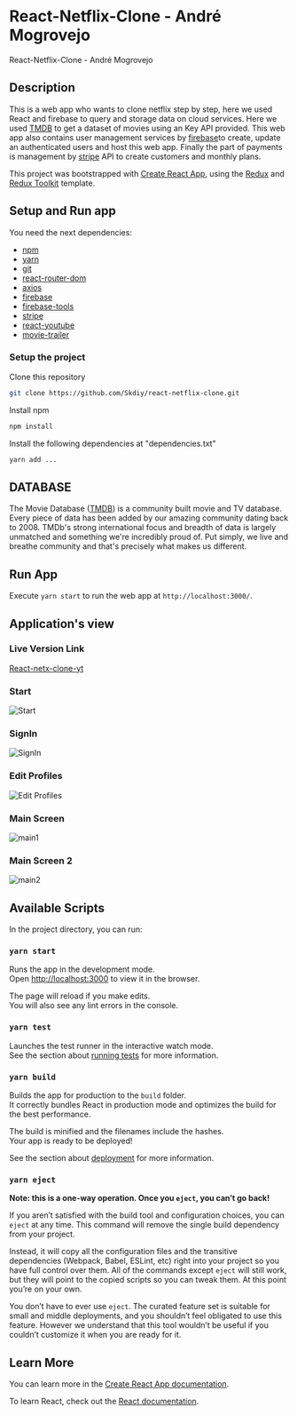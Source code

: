 # React-Netflix-Clone - André Mogrovejo 

React-Netflix-Clone - André Mogrovejo

## Description

This is a web app who wants to clone netflix step by step, here we used React and firebase to query and storage data on cloud services. Here we used [TMDB](https://www.themoviedb.org/) to get a dataset of movies using an Key API provided. This web app also contains user management services by [firebase](https://firebase.google.com/)to create, update an authenticated users and host this web app. Finally the part of payments is management by [stripe](https://stripe.com/es-us) API to create customers and monthly plans.

This project was bootstrapped with [Create React App](https://github.com/facebook/create-react-app), using the [Redux](https://redux.js.org/) and [Redux Toolkit](https://redux-toolkit.js.org/) template.


## Setup and Run app

You need the next dependencies:
* [npm](https://www.npmjs.com/)
* [yarn](https://yarnpkg.com)
* [git](https://git-scm.com/)
* [react-router-dom](https://reactrouter.com/web/guides/quick-start)
* [axios](https://www.npmjs.com/package/axios)
* [firebase](https://firebase.google.com/)
* [firebase-tools](https://firebase.google.com/)
* [stripe](https://stripe.com/es-us)
* [react-youtube](https://www.npmjs.com/package/react-youtube)
* [movie-trailer](https://www.npmjs.com/package/movie-trailer)
<!-- * [@material-ui/core](https://material-ui.com) -->
<!-- * [Semantic-UI-React](https://react.semantic-ui.com/) -->

### Setup the project

Clone this repository
``` bash
git clone https://github.com/Skdiy/react-netflix-clone.git
```

Install npm
``` bash
npm install
```

Install the following dependencies at "dependencies.txt"
``` bash
yarn add ...
```

## DATABASE

The Movie Database ([TMDB](https://www.themoviedb.org/)) is a community built movie and TV database. Every piece of data has been added by our amazing community dating back to 2008. TMDb's strong international focus and breadth of data is largely unmatched and something we're incredibly proud of. Put simply, we live and breathe community and that's precisely what makes us different.

## Run App

Execute `yarn start` to run the web app at `http://localhost:3000/`.

## Application's view

### Live Version Link

[React-netx-clone-yt](https://netx-clone-yt.web.app)

### Start
![Start](https://github.com/Skdiy/react-netflix-clone/blob/master/captures/start.JPG)
### SignIn
![SignIn](https://github.com/Skdiy/react-netflix-clone/blob/master/captures/signin.JPG)
### Edit Profiles
![Edit Profiles](https://github.com/Skdiy/react-netflix-clone/blob/master/captures/ediprofile.JPG)
### Main Screen
![main1](https://github.com/Skdiy/react-netflix-clone/blob/master/captures/main1.JPG)
### Main Screen 2
![main2](https://github.com/Skdiy/react-netflix-clone/blob/master/captures/main2.JPG)

## Available Scripts

In the project directory, you can run:

### `yarn start`

Runs the app in the development mode.<br />
Open [http://localhost:3000](http://localhost:3000) to view it in the browser.

The page will reload if you make edits.<br />
You will also see any lint errors in the console.

### `yarn test`

Launches the test runner in the interactive watch mode.<br />
See the section about [running tests](https://facebook.github.io/create-react-app/docs/running-tests) for more information.

### `yarn build`

Builds the app for production to the `build` folder.<br />
It correctly bundles React in production mode and optimizes the build for the best performance.

The build is minified and the filenames include the hashes.<br />
Your app is ready to be deployed!

See the section about [deployment](https://facebook.github.io/create-react-app/docs/deployment) for more information.

### `yarn eject`

**Note: this is a one-way operation. Once you `eject`, you can’t go back!**

If you aren’t satisfied with the build tool and configuration choices, you can `eject` at any time. This command will remove the single build dependency from your project.

Instead, it will copy all the configuration files and the transitive dependencies (Webpack, Babel, ESLint, etc) right into your project so you have full control over them. All of the commands except `eject` will still work, but they will point to the copied scripts so you can tweak them. At this point you’re on your own.

You don’t have to ever use `eject`. The curated feature set is suitable for small and middle deployments, and you shouldn’t feel obligated to use this feature. However we understand that this tool wouldn’t be useful if you couldn’t customize it when you are ready for it.

## Learn More

You can learn more in the [Create React App documentation](https://facebook.github.io/create-react-app/docs/getting-started).

To learn React, check out the [React documentation](https://reactjs.org/).
